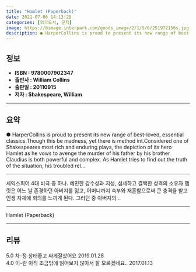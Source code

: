 ```yaml
---
title: "Hamlet (Paperback)"
date: 2021-07-06 14:13:20
categories: [외국도서, 문학]
image: https://bimage.interpark.com/goods_image/2/1/5/6/251972156s.jpg
description: ● HarperCollins is proud to present its new range of best-loved, essential classics.Though this be madness, yet there is method int.Considered one of Shakespea
---
```


## **정보**

- **ISBN : 9780007902347**
- **출판사 : William Collins**
- **출판일 : 20110915**
- **저자 : Shakespeare, William**

------



## **요약**

●  HarperCollins is proud to present its new range of best-loved, essential classics.Though this be madness, yet there is method int.Considered one of Shakespeares most rich and enduring plays, the depiction of its hero Hamlet as he vows to avenge the murder of his father by his brother Claudius is both powerful and complex. As Hamlet tries to find out the truth of the situation, his troubled rel...

------

셰익스피어 4대 비극 중 하나. 예민한 감수성과 지성, 섬세하고 결백한 성격의 소유자 햄릿은 어느 날 존경하던 아버지를 잃고, 어머니까지 숙부와 재혼함으로써 큰 충격을 받고 인생 자체에 회의를 느끼게 된다. 그러던 중 아버지의... 

------


Hamlet (Paperback) 

------


## **리뷰** 

5.0 차-정 상태좋고 싸게잘샀어요 2019.01.28 <br/>4.0 이-란 아직 조금밖에 읽어보지 않아서 잘 모르겠네요.. 2017.01.13 <br/>